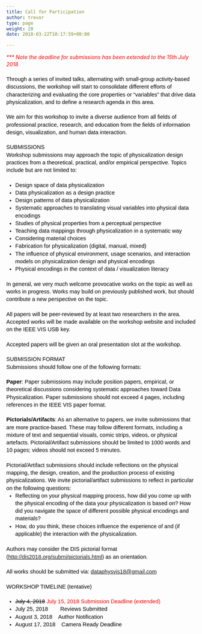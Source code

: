 ```yaml
---
title: Call for Participation
author: trevor
type: page
weight: 20
date: 2018-03-22T10:17:59+00:00

---
```

<p dir="ltr" style="line-height:1.38;margin-top:0pt;margin-bottom:0pt">
  <span style="color:#FF0000"><em>*** Note the deadline for submissions has been extended to the 15th July 2018</em></span>
</p>

<p dir="ltr" style="line-height:1.38;margin-top:0pt;margin-bottom:0pt">
  &nbsp;
</p>

<p dir="ltr" id="docs-internal-guid-fbd9a0ba-741b-c6a8-004c-282e1fc0522b" style="line-height:1.38;margin-top:0pt;margin-bottom:0pt">
  <span style="font-size:11pt;font-family:Arial;color:#000000;background-color:transparent;font-weight:400;font-style:normal;font-variant:normal;text-decoration:none;vertical-align:baseline">Through a series of invited talks, alternating with small-group activity-based discussions, the workshop will start to consolidate different efforts of characterizing and evaluating the core properties or &ldquo;variables&rdquo; that drive data physicalization, and to define a research agenda in this area.</span><br /> &nbsp;
</p>

<p dir="ltr" style="line-height:1.38;margin-top:0pt;margin-bottom:0pt">
  <span style="font-size:11pt;font-family:Arial;color:#000000;background-color:transparent;font-weight:400;font-style:normal;font-variant:normal;text-decoration:none;vertical-align:baseline">We aim for this workshop to invite a diverse audience from all fields of professional practice, research, and education from the fields of information design, visualization, and human data interaction. </span><br /> &nbsp;
</p>

<p dir="ltr" style="line-height:1.38;margin-top:0pt;margin-bottom:0pt">
  <span style="font-size:11pt;font-family:Arial;color:#000000;background-color:transparent;font-weight:400;font-style:normal;font-variant:normal;text-decoration:none;vertical-align:baseline">SUBMISSIONS</span>
</p>

<p dir="ltr" style="line-height:1.38;margin-top:0pt;margin-bottom:0pt">
  <span style="font-size:11pt;font-family:Arial;color:#000000;background-color:transparent;font-weight:400;font-style:normal;font-variant:normal;text-decoration:none;vertical-align:baseline">Workshop submissions may approach the topic of physicalization design practices from a theoretical, practical, and/or empirical perspective. Topics include but are not limited to:</span><br /> &nbsp;
</p>

<ul style="margin-top:0pt;margin-bottom:0pt">
  <li dir="ltr" style="list-style-type:disc;font-size:11pt;font-family:Arial;color:#000000;background-color:transparent;font-weight:400;font-style:normal;font-variant:normal;text-decoration:none;vertical-align:baseline">
    <p dir="ltr" style="line-height:1.38;margin-top:0pt;margin-bottom:0pt">
      <span style="font-size:11pt;font-family:Arial;color:#000000;background-color:transparent;font-weight:400;font-style:normal;font-variant:normal;text-decoration:none;vertical-align:baseline">Design space of data physicalization</span>
    </p>
  </li>
  
  <li dir="ltr" style="list-style-type:disc;font-size:11pt;font-family:Arial;color:#000000;background-color:transparent;font-weight:400;font-style:normal;font-variant:normal;text-decoration:none;vertical-align:baseline">
    <p dir="ltr" style="line-height:1.38;margin-top:0pt;margin-bottom:0pt">
      <span style="font-size:11pt;font-family:Arial;color:#000000;background-color:transparent;font-weight:400;font-style:normal;font-variant:normal;text-decoration:none;vertical-align:baseline">Data physicalization as a design practice</span>
    </p>
  </li>
  
  <li dir="ltr" style="list-style-type:disc;font-size:11pt;font-family:Arial;color:#000000;background-color:transparent;font-weight:400;font-style:normal;font-variant:normal;text-decoration:none;vertical-align:baseline">
    <p dir="ltr" style="line-height:1.38;margin-top:0pt;margin-bottom:0pt">
      <span style="font-size:11pt;font-family:Arial;color:#000000;background-color:transparent;font-weight:400;font-style:normal;font-variant:normal;text-decoration:none;vertical-align:baseline">Design patterns of data physicalization </span>
    </p>
  </li>
  
  <li dir="ltr" style="list-style-type:disc;font-size:11pt;font-family:Arial;color:#000000;background-color:transparent;font-weight:400;font-style:normal;font-variant:normal;text-decoration:none;vertical-align:baseline">
    <p dir="ltr" style="line-height:1.38;margin-top:0pt;margin-bottom:0pt">
      <span style="font-size:11pt;font-family:Arial;color:#000000;background-color:transparent;font-weight:400;font-style:normal;font-variant:normal;text-decoration:none;vertical-align:baseline">Systematic approaches to translating visual variables into physical data encodings</span>
    </p>
  </li>
  
  <li dir="ltr" style="list-style-type:disc;font-size:11pt;font-family:Arial;color:#000000;background-color:transparent;font-weight:400;font-style:normal;font-variant:normal;text-decoration:none;vertical-align:baseline">
    <p dir="ltr" style="line-height:1.38;margin-top:0pt;margin-bottom:0pt">
      <span style="font-size:11pt;font-family:Arial;color:#000000;background-color:transparent;font-weight:400;font-style:normal;font-variant:normal;text-decoration:none;vertical-align:baseline">Studies of physical properties from a perceptual perspective</span>
    </p>
  </li>
  
  <li dir="ltr" style="list-style-type:disc;font-size:11pt;font-family:Arial;color:#000000;background-color:transparent;font-weight:400;font-style:normal;font-variant:normal;text-decoration:none;vertical-align:baseline">
    <p dir="ltr" style="line-height:1.38;margin-top:0pt;margin-bottom:0pt">
      <span style="font-size:11pt;font-family:Arial;color:#000000;background-color:transparent;font-weight:400;font-style:normal;font-variant:normal;text-decoration:none;vertical-align:baseline">Teaching data mappings through physicalization in a systematic way</span>
    </p>
  </li>
  
  <li dir="ltr" style="list-style-type:disc;font-size:11pt;font-family:Arial;color:#000000;background-color:transparent;font-weight:400;font-style:normal;font-variant:normal;text-decoration:none;vertical-align:baseline">
    <p dir="ltr" style="line-height:1.38;margin-top:0pt;margin-bottom:0pt">
      <span style="font-size:11pt;font-family:Arial;color:#000000;background-color:transparent;font-weight:400;font-style:normal;font-variant:normal;text-decoration:none;vertical-align:baseline">Considering material choices </span>
    </p>
  </li>
  
  <li dir="ltr" style="list-style-type:disc;font-size:11pt;font-family:Arial;color:#000000;background-color:transparent;font-weight:400;font-style:normal;font-variant:normal;text-decoration:none;vertical-align:baseline">
    <p dir="ltr" style="line-height:1.38;margin-top:0pt;margin-bottom:0pt">
      <span style="font-size:11pt;font-family:Arial;color:#000000;background-color:transparent;font-weight:400;font-style:normal;font-variant:normal;text-decoration:none;vertical-align:baseline">Fabrication for physicalization (digital, manual, mixed)</span>
    </p>
  </li>
  
  <li dir="ltr" style="list-style-type:disc;font-size:11pt;font-family:Arial;color:#000000;background-color:transparent;font-weight:400;font-style:normal;font-variant:normal;text-decoration:none;vertical-align:baseline">
    <p dir="ltr" style="line-height:1.38;margin-top:0pt;margin-bottom:0pt">
      <span style="font-size:11pt;font-family:Arial;color:#000000;background-color:transparent;font-weight:400;font-style:normal;font-variant:normal;text-decoration:none;vertical-align:baseline">The influence of physical environment, usage scenarios, and interaction models on physicalization design and physical encodings</span>
    </p>
  </li>
  
  <li dir="ltr" style="list-style-type:disc;font-size:11pt;font-family:Arial;color:#000000;background-color:transparent;font-weight:400;font-style:normal;font-variant:normal;text-decoration:none;vertical-align:baseline">
    <p dir="ltr" style="line-height:1.38;margin-top:0pt;margin-bottom:0pt">
      <span style="font-size:11pt;font-family:Arial;color:#000000;background-color:transparent;font-weight:400;font-style:normal;font-variant:normal;text-decoration:none;vertical-align:baseline">Physical encodings in the context of data / visualization literacy</span>
    </p>
  </li>
</ul>

<p dir="ltr" style="line-height:1.38;margin-top:0pt;margin-bottom:0pt">
  <br /> <span style="font-size:11pt;font-family:Arial;color:#000000;background-color:transparent;font-weight:400;font-style:normal;font-variant:normal;text-decoration:none;vertical-align:baseline">In general, we very much welcome provocative works on the topic as well as works in progress. Works may build on previously published work, but should contribute a new perspective on the topic.</span><br /> &nbsp;
</p>

<p dir="ltr" style="line-height:1.38;margin-top:0pt;margin-bottom:0pt">
  <span style="font-size:11pt;font-family:Arial;color:#000000;background-color:transparent;font-weight:400;font-style:normal;font-variant:normal;text-decoration:none;vertical-align:baseline">All papers will be peer-reviewed by at least two researchers in the area. Accepted works will be made available on the workshop website and included on the IEEE VIS USB key.</span><br /> &nbsp;
</p>

<p dir="ltr" style="line-height:1.38;margin-top:0pt;margin-bottom:0pt">
  <span style="font-size:11pt;font-family:Arial;color:#000000;background-color:transparent;font-weight:400;font-style:normal;font-variant:normal;text-decoration:none;vertical-align:baseline">Accepted papers will be given an oral presentation slot at the workshop.</span><br /> &nbsp;
</p>

<p dir="ltr" style="line-height:1.38;margin-top:0pt;margin-bottom:0pt">
  <span style="font-size:11pt;font-family:Arial;color:#000000;background-color:transparent;font-weight:400;font-style:normal;font-variant:normal;text-decoration:none;vertical-align:baseline">SUBMISSION FORMAT</span>
</p>

<p dir="ltr" style="line-height:1.38;margin-top:0pt;margin-bottom:0pt">
  <span style="font-size:11pt;font-family:Arial;color:#000000;background-color:transparent;font-weight:400;font-style:normal;font-variant:normal;text-decoration:none;vertical-align:baseline">Submissions should follow one of the following formats:</span><br /> &nbsp;
</p>

<p dir="ltr" style="line-height:1.38;margin-top:0pt;margin-bottom:0pt">
  <span style="font-size:11pt;font-family:Arial;color:#000000;background-color:transparent;font-weight:700;font-style:normal;font-variant:normal;text-decoration:none;vertical-align:baseline">Paper</span><span style="font-size:11pt;font-family:Arial;color:#000000;background-color:transparent;font-weight:400;font-style:normal;font-variant:normal;text-decoration:none;vertical-align:baseline">: Paper submissions may include position papers, empirical, or theoretical discussions considering systematic approaches toward Data Physicalization. Paper submissions should not exceed 4 pages, including references in the IEEE VIS paper format.</span><br /> &nbsp;
</p>

<p dir="ltr" style="line-height:1.38;margin-top:0pt;margin-bottom:0pt">
  <span style="font-size:11pt;font-family:Arial;color:#000000;background-color:transparent;font-weight:700;font-style:normal;font-variant:normal;text-decoration:none;vertical-align:baseline">Pictorials/Artifacts</span><span style="font-size:11pt;font-family:Arial;color:#000000;background-color:transparent;font-weight:400;font-style:normal;font-variant:normal;text-decoration:none;vertical-align:baseline">: As an alternative to papers, we invite submissions that are more practice-based. These may follow different formats, including a mixture of text and sequential visuals, comic strips, videos, or physical artefacts. Pictorial/Artifact submissions should be limited to 1000 words and 10 pages; videos should not exceed 5 minutes. </span><br /> &nbsp;
</p>

<p dir="ltr" style="line-height:1.38;margin-top:0pt;margin-bottom:0pt">
  <span style="font-size:11pt;font-family:Arial;color:#000000;background-color:transparent;font-weight:400;font-style:normal;font-variant:normal;text-decoration:none;vertical-align:baseline">Pictorial/Artifact submissions should include reflections on the physical mapping, the design, creation, and the production process of existing physicalizations. We invite pictorial/artifact submissions to reflect in particular on the following questions:</span>
</p>

<ul style="margin-top:0pt;margin-bottom:0pt">
  <li dir="ltr" style="list-style-type:disc;font-size:11pt;font-family:Arial;color:#000000;background-color:transparent;font-weight:400;font-style:normal;font-variant:normal;text-decoration:none;vertical-align:baseline">
    <p dir="ltr" style="line-height:1.38;margin-top:0pt;margin-bottom:0pt">
      <span style="font-size:11pt;font-family:Arial;color:#000000;background-color:transparent;font-weight:400;font-style:normal;font-variant:normal;text-decoration:none;vertical-align:baseline">Reflecting on your physical mapping process, how did you come up with the physical encoding of the data your physicalization is based on? How did you navigate the space of different possible physical encodings and materials?</span>
    </p>
  </li>
  
  <li dir="ltr" style="list-style-type:disc;font-size:11pt;font-family:Arial;color:#000000;background-color:transparent;font-weight:400;font-style:normal;font-variant:normal;text-decoration:none;vertical-align:baseline">
    <p dir="ltr" style="line-height:1.38;margin-top:0pt;margin-bottom:0pt">
      <span style="font-size:11pt;font-family:Arial;color:#000000;background-color:transparent;font-weight:400;font-style:normal;font-variant:normal;text-decoration:none;vertical-align:baseline">How, do you think, these choices influence the experience of and (if applicable) the interaction with the physicalization.</span><br /> &nbsp;
    </p>
  </li>
</ul>

<p dir="ltr" style="line-height:1.38;margin-top:0pt;margin-bottom:0pt">
  <span style="font-size:11pt;font-family:Arial;color:#000000;background-color:transparent;font-weight:400;font-style:normal;font-variant:normal;text-decoration:none;vertical-align:baseline">Authors may consider the DIS pictorial format (<a href="http://dis2018.org/submi/pictorials.html">http://dis2018.org/submi/pictorials.html</a>) as an orientation.</span><br /> &nbsp;
</p>

<p dir="ltr" style="line-height:1.38;margin-top:0pt;margin-bottom:0pt">
  <span style="font-size:11pt;font-family:Arial;color:#000000;background-color:transparent;font-weight:400;font-style:normal;font-variant:normal;text-decoration:none;vertical-align:baseline">All works should be submitted via: <a href="mailto:dataphysvis18@gmail.com">dataphysvis18@gmail.com</a></span><br /> &nbsp;
</p>

<p dir="ltr" style="line-height:1.38;margin-top:0pt;margin-bottom:0pt">
  <span style="font-size:11pt;font-family:Arial;color:#000000;background-color:transparent;font-weight:400;font-style:normal;font-variant:normal;text-decoration:none;vertical-align:baseline">WORKSHOP TIMELINE (tentative)</span><br /> &nbsp;
</p>

<ul style="margin-top:0pt;margin-bottom:0pt">
  <li dir="ltr" style="list-style-type:disc;font-size:11pt;font-family:Arial;color:#000000;background-color:transparent;font-weight:400;font-style:normal;font-variant:normal;text-decoration:none;vertical-align:baseline">
    <p dir="ltr" style="line-height:1.38;margin-top:0pt;margin-bottom:0pt">
      <s><span style="font-size:11pt;font-family:Arial;color:#000000;background-color:transparent;font-weight:400;font-style:normal;font-variant:normal;text-decoration:none;vertical-align:baseline">July 4, 2018</span></s><span style="font-size:11pt;font-family:Arial;color:#000000;background-color:transparent;font-weight:400;font-style:normal;font-variant:normal;text-decoration:none;vertical-align:baseline"> </span><span style="color:#FF0000"><span style="font-size: 11pt;font-family: Arial;background-color: transparent;font-weight: 400;font-style: normal;font-variant: normal;text-decoration: none;vertical-align: baseline">July 15, 2018</span><span style="font-size: 11pt;font-family: Arial;background-color: transparent;font-weight: 400;font-style: normal;font-variant: normal;text-decoration: none;vertical-align: baseline"> Submission Deadline (extended)</span></span>
    </p>
  </li>
  
  <li dir="ltr" style="list-style-type:disc;font-size:11pt;font-family:Arial;color:#000000;background-color:transparent;font-weight:400;font-style:normal;font-variant:normal;text-decoration:none;vertical-align:baseline">
    <p dir="ltr" style="line-height:1.38;margin-top:0pt;margin-bottom:0pt">
      <span style="font-size:11pt;font-family:Arial;color:#000000;background-color:transparent;font-weight:400;font-style:normal;font-variant:normal;text-decoration:none;vertical-align:baseline">July 25, 2018</span><span style="font-size:11pt;font-family:Arial;color:#000000;background-color:transparent;font-weight:400;font-style:normal;font-variant:normal;text-decoration:none;vertical-align:baseline">&nbsp;&nbsp;&nbsp; </span><span style="font-size:11pt;font-family:Arial;color:#000000;background-color:transparent;font-weight:400;font-style:normal;font-variant:normal;text-decoration:none;vertical-align:baseline">&nbsp;&nbsp;&nbsp; </span><span style="font-size:11pt;font-family:Arial;color:#000000;background-color:transparent;font-weight:400;font-style:normal;font-variant:normal;text-decoration:none;vertical-align:baseline">Reviews Submitted</span>
    </p>
  </li>
  
  <li dir="ltr" style="list-style-type:disc;font-size:11pt;font-family:Arial;color:#000000;background-color:transparent;font-weight:400;font-style:normal;font-variant:normal;text-decoration:none;vertical-align:baseline">
    <p dir="ltr" style="line-height:1.38;margin-top:0pt;margin-bottom:0pt">
      <span style="font-size:11pt;font-family:Arial;color:#000000;background-color:transparent;font-weight:400;font-style:normal;font-variant:normal;text-decoration:none;vertical-align:baseline">August 3, 2018</span><span style="font-size:11pt;font-family:Arial;color:#000000;background-color:transparent;font-weight:400;font-style:normal;font-variant:normal;text-decoration:none;vertical-align:baseline">&nbsp;&nbsp;&nbsp; </span><span style="font-size:11pt;font-family:Arial;color:#000000;background-color:transparent;font-weight:400;font-style:normal;font-variant:normal;text-decoration:none;vertical-align:baseline">Author Notification</span>
    </p>
  </li>
  
  <li dir="ltr" style="list-style-type:disc;font-size:11pt;font-family:Arial;color:#000000;background-color:transparent;font-weight:400;font-style:normal;font-variant:normal;text-decoration:none;vertical-align:baseline">
    <p dir="ltr" style="line-height:1.38;margin-top:0pt;margin-bottom:0pt">
      <span style="font-size:11pt;font-family:Arial;color:#000000;background-color:transparent;font-weight:400;font-style:normal;font-variant:normal;text-decoration:none;vertical-align:baseline">August 17, 2018</span><span style="font-size:11pt;font-family:Arial;color:#000000;background-color:transparent;font-weight:400;font-style:normal;font-variant:normal;text-decoration:none;vertical-align:baseline">&nbsp;&nbsp;&nbsp; </span><span style="font-size:11pt;font-family:Arial;color:#000000;background-color:transparent;font-weight:400;font-style:normal;font-variant:normal;text-decoration:none;vertical-align:baseline">Camera Ready Deadline</span>
    </p>
  </li>
</ul>